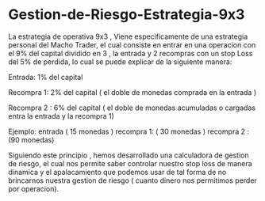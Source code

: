 # Gestion-de-Riesgo-Estrategia-9x3

La estrategia de operativa 9x3 , Viene especificamente de una estrategia
personal del Macho Trader, el cual consiste en entrar en una operacion
con el 9% del capital dividido en 3 , la entrada y 2 recompras con un stop Loss del 5% de perdida,
lo cual se  puede explicar de la siguiente manera:

Entrada:  1% del capital

Recompra 1: 2% del capital ( el doble de monedas comprada en la entrada )

Recompra 2 : 6% del capital ( el doble de monedas acumuladas o cargadas entra la entrada y la recompra 1)

Ejemplo: 
entrada  ( 15 monedas ) 
recompra 1: ( 30 monedas )
recompra 2 : (90 monedas)


Siguiendo este principio , hemos desarrollado una calculadora de gestion de riesgo, el cual 
nos permite saber controlar nuestro stop loss de manera dinamica y el apalacamiento que
podemos usar de tal forma de no brincarnos nuestra gestion de riesgo ( cuanto dinero nos permitimos perder por operacion).
